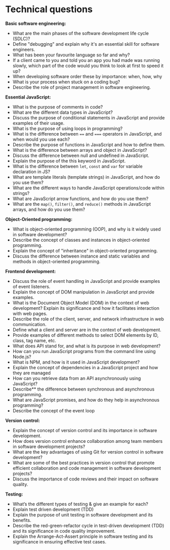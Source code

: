 # Technical questions

**Basic software engineering:**

- What are the main phases of the software development life cycle (SDLC)?
- Define "debugging" and explain why it's an essential skill for software engineers.
- What has been your favourite language so far and why?
- If a client came to you and told you an app you had made was running slowly, which part of the code would you think to look at first to speed it up?
- When developing software order these by importance: when, how, why
- What is your process when stuck on a coding bug?
- Describe the role of project management in software engineering.
  
**Essential JavaScript:**

- What is the purpose of comments in code?
- What are the different data types in JavaScript?
- Discuss the purpose of conditional statements in JavaScript and provide examples of their usage.
- What is the purpose of using loops in programming?
- What is the difference between `==` and `===` operators in JavaScript, and when would you use each?
- Describe the purpose of functions in JavaScript and how to define them.
- What is the difference between arrays and object in JavaScript?
- Discuss the difference between null and undefined in JavaScript.
- Explain the purpose of the this keyword in JavaScript.
- What is the difference between `let`, `const` and `var` for variable declaration in JS?
- What are template literals (template strings) in JavaScript, and how do you use them?
- What are the different ways to handle JavaScript operations/code within strings? 
- What are JavaScript arrow functions, and how do you use them?
- What are the `map()`, `filter()`, and `reduce()` methods in JavaScript arrays, and how do you use them?

**Object-Oriented programming:**

- What is object-oriented programming (OOP), and why is it widely used in software development?
- Describe the concept of classes and instances in object-oriented programming.
- Explain the concept of "inheritance" in object-oriented programming.
- Discuss the difference between instance and static variables and methods in object-oriented programming.

**Frontend development:**

- Discuss the role of event handling in JavaScript and provide examples of event listeners.
- Explain the concept of DOM manipulation in JavaScript and provide examples.
- What is the Document Object Model (DOM) in the context of web development? Explain its significance and how it facilitates interaction with web pages.
- Describe the role of the client, server, and network infrastructure in web communication.
- Define what a client and server are in the context of web development.
- Provide examples of different methods to select DOM elements by ID, class, tag name, etc.
- What does API stand for, and what is its purpose in web development?
- How can you run JavaScript programs from the command line using Node.js?
- What is NPM, and how is it used in JavaScript development?
- Explain the concept of dependencies in a JavaScript project and how they are managed
- How can you retrieve data from an API asynchronously using JavaScript?
- Describe** the difference between synchronous and asynchronous programming.
- What are JavaScript promises, and how do they help in asynchronous programming?
- Describe the concept of the event loop
  
**Version control:**

- Explain the concept of version control and its importance in software development.
- How does version control enhance collaboration among team members in software development projects?
- What are the key advantages of using Git for version control in software development?
- What are some of the best practices in version control that promote efficient collaboration and code management in software development projects?
- Discuss the importance of code reviews and their impact on software quality.
  
**Testing:**

- What’s the different types of testing & give an example for each?
- Explain test driven development (TDD)
- Explain the purpose of unit testing in software development and its benefits.
- Describe the red-green-refactor cycle in test-driven development (TDD) and its significance in code quality improvement.
- Explain the Arrange-Act-Assert principle in software testing and its significance in ensuring effective test cases.
